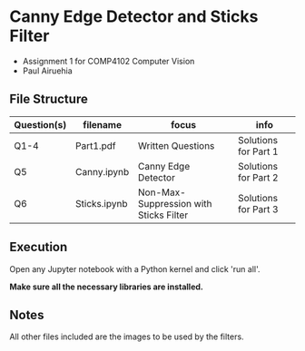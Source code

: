 # Canny Edge Detector and Sticks Filter
- Assignment 1 for COMP4102 Computer Vision
- Paul Airuehia
  
## File Structure
| Question(s) | filename | focus | info
| - | - | - | - |
| Q1-4 | Part1.pdf | Written Questions | Solutions for Part 1 |
| Q5 | Canny.ipynb | Canny Edge Detector | Solutions for Part 2 |
| Q6 | Sticks.ipynb | Non-Max-Suppression with Sticks Filter | Solutions for Part 3 |

## Execution
Open any Jupyter notebook with a Python kernel and click 'run all'. 

**Make sure all the necessary libraries are installed.**

## Notes
All other files included are the images to be used by the filters.
